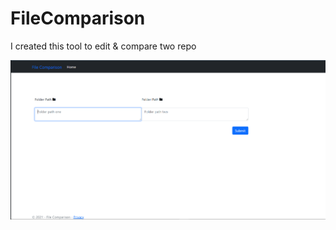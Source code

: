 # FileComparison

I created this tool to edit & compare two repo

![Not Available](https://github.com/anuj051998/FileComparison/blob/images/File-Comparison/blob/index.png)
